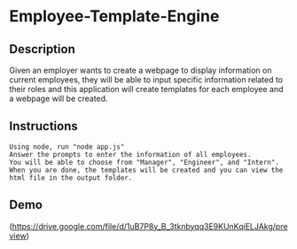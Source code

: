 # Employee-Template-Engine

## Description

Given an employer wants to create a webpage to display information on current employees, they will be able to input specific information related to their roles and this application will create templates for each employee and a webpage will be created.

## Instructions

```
Using node, run "node app.js"
Answer the prompts to enter the information of all employees.
You will be able to choose from "Manager", "Engineer", and "Intern".
When you are done, the templates will be created and you can view the html file in the output folder.
```

## Demo

(https://drive.google.com/file/d/1uB7P8y_B_3tknbyqq3E9KUnKqiELJAkg/preview)
